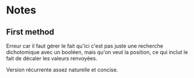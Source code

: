 # Notes

## First method

Erreur car il faut gérer le fait qu'ici c'est pas juste une recherche dichotomique avec un booléen, mais qu'on veut la position,
ce qui inclut le fait de décaler les valeurs renvoyées.

Version récurrente assez naturelle et concise.